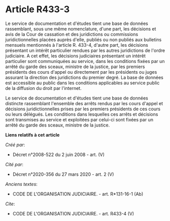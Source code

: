 # Article R433-3

Le service de documentation et d'études tient une base de données rassemblant, sous une même nomenclature, d'une part, les
décisions et avis de la Cour de cassation et des juridictions ou commissions juridictionnelles placées auprès d'elle, publiés
ou non publiés aux bulletins mensuels mentionnés à l'article R. 433-4, d'autre part, les décisions présentant un intérêt
particulier rendues par les autres juridictions de l'ordre judiciaire. A cet effet, les décisions judiciaires présentant un
intérêt particulier sont communiquées au service, dans les conditions fixées par un arrêté du garde des sceaux, ministre de
la justice, par les premiers présidents des cours d'appel ou directement par les présidents ou juges assurant la direction
des juridictions du premier degré. La base de données est accessible au public dans les conditions applicables au service
public de la diffusion du droit par l'internet.

Le service de documentation et d'études tient une base de données distincte rassemblant l'ensemble des arrêts rendus par les
cours d'appel et décisions juridictionnelles prises par les premiers présidents de ces cours ou leurs délégués. Les
conditions dans lesquelles ces arrêts et décisions sont transmises au service et exploitées par celui-ci sont fixées par un
arrêté du garde des sceaux, ministre de la justice.

**Liens relatifs à cet article**

_Créé par_:

  - Décret n°2008-522 du 2 juin 2008 - art. (V)

_Cité par_:

  - Décret n°2020-356 du 27 mars 2020 - art. 2 (V)

_Anciens textes_:

  - CODE DE L'ORGANISATION JUDICIAIRE. - art. R*131-16-1 (Ab)

_Cite_:

  - CODE DE L'ORGANISATION JUDICIAIRE. - art. R433-4 (V)
